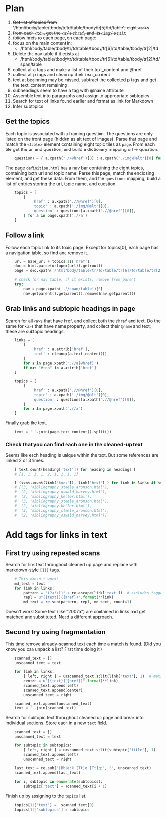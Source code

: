 # Plan

1. ~~Get list of topics from '/html/body/table/tbody/tr/td/table/tbody/tr[5]/td/table'; eight `<td>`s~~
2. ~~from each `<td>`, get the `<a>`'s `@href`, and its `<img>`'s `@alt`~~
3. follow hrefs to each page, on each page:
4. focus on the main content in: 
    - /html/body/table/tbody/tr/td/table/tbody/tr[6]/td/table/tbody/tr[2]/td
4. Delete the nav table if it exists at 
    - /html/body/table/tbody/tr/td/table/tbody/tr[6]/td/table/tbody/tr[2]/td/span/table
5. collect all a tags and make a list of their text_content and @href
6. collect all p tags and clean up their text_content
7. text at beginning may be missed. subtract the collected p tags and get the text_content remaining
8. subheadings seem to have a tag with @name attribute
9. Assemble text into paragraphs and assign to appropriate subtopics
10. Search for text of links found earlier and format as link for Markdown
11. Infer subtopics

## Get the topics

Each topic is associated with a framing question. The questions are only listed on the front page (hidden as alt text of images). Parse that page and match the `<table>` element containing eight topic tiles as `page`. From each tile get the url and question, and build a dictionary mapping url => question.

```python
    questions = { a.xpath('.//@href')[0] : a.xpath('./img/@alt')[0] for a in page.xpath('.//a') }
```

The page `definition.html` has a nav bar containing the eight topics, containing both url and topic name. Parse this page, match the enclosing element, and get these data. From them, and the `questions` mapping, build a list of entries storing the url, topic name, and question.

```python
    topics = [ 
        { 
            'href' : a.xpath('.//@href')[0],
            'topic' : a.xpath('./img/@alt')[0],
            'question' : questions[a.xpath('.//@href')[0]],
        } for a in page.xpath('.//a') 
    ]
```

## Follow a link

Follow each topic link to its topic page. Except for topics[0], each page has a navigation table, so find and remove it.

```python
    url = base_url + topics[1]['href']
    doc = html.parse(urlopen(url)).getroot()
    page = doc.xpath('/html/body/table/tr/td/table/tr[6]/td/table/tr[2]/td')[0]

    # check for nav table; if it exists, remove from parent
    try:
        nav = page.xpath('.//span/table')[0]
        nav.getparent().getparent().remove(nav.getparent())
```

## Grab links and subtopic headings in page

Search for all `<a>`s that have href, and collect both the `@href` and text. Do the same for `<a>`s that have name property, and collect their `@name` and text; these are subtopic headings.

```python
    links = [ 
        {
            'href' : a.attrib['href'], 
            'text' : cleanup(a.text_content())
        } 
        for a in page.xpath('.//a[@href]') 
        if not "#top" in a.attrib['href']
    ]

    topics = [ 
        { 
            'href' : a.xpath('.//@href')[0],
            'topic' : a.xpath('./img/@alt')[0],
            'question' : questions[a.xpath('.//@href')[0]],
        } 
        for a in page.xpath('.//a') 
    ]

```

Finally grab the text.

```python
    text = ' '.join(page.text_content().split())
```

### Check that you can find each one in the cleaned-up text

Seems like each heading is unique within the text. But some references are linked 2 or 3 times.

```python
    [ text.count(heading['text']) for heading in headings ]
    # [1, 1, 1, 1, 2, 1, 1, 1, 1]

    [ (text.count(link['text']), link['href'] ) for link in links if text.count(link['text']) > 1 ]
    # [(3, 'bibliography_steele_aronson.html'),
    #  (2, 'bibliography_oswald_harvey.html'),
    #  (2, 'bibliography_keller.html'),
    #  (3, 'bibliography_steele_aronson.html'),
    #  (2, 'bibliography_keller.html'),
    #  (3, 'bibliography_steele_aronson.html'),
    #  (2, 'bibliography_oswald_harvey.html')]    
```

# Add tags for links in text

## First try using repeated scans

Search for link text throughout cleaned up page and replace with markdown-style `[]()` tags.

```python
    # This doesn't work!
    md_text = text
    for link in links:
        pattern = "(?<!\[)" + re.escape(link['text'])  # excludes tagged text from match
        repl = u"[{text}]({href})".format(**link)
        md_text = re.sub(pattern, repl, md_text, count=1)
```

Doesn't work! Some text (like "2007a") are contained in links and get matched and substituted. Need a different approach.

## Second try using fragmentation

This time remove already-scanned text each time a match is found. (Did you know you can unpack a list? First time doing it!)

```python
    scanned_text = []
    unscanned_text = text

    for link in links:
        [ left, right ] = unscanned_text.split(link['text'], 1)  # maxsplit = 1
        center = u"[{text}]({href})".format(**link)
        scanned_text.append(left)
        scanned_text.append(center)
        unscanned_text = right

    scanned_text.append(unscanned_text)
    text = ''.join(scanned_text)
```

Search for subtopic text throughout cleaned up page and break into individual sections. Store each in a new `text` field.

```python
    scanned_text = []
    unscanned_text = text

    for subtopic in subtopics:
        [ left, right ] = unscanned_text.split(subtopic['title'], 1)
        scanned_text.append(left)
        unscanned_text = right

    last_text = re.sub("[Bb]ack [Tt]o [Tt]op", "", unscanned_text)
    scanned_text.append(last_text)
    
    for i, subtopic in enumerate(subtopics):
        subtopic['text'] = scanned_text[i + 1]
```

Finish up by assigning to the `topics` list.

```python
    topics[1]['text'] =  scanned_text[0]
    topics[1]['subtopics'] = subtopics
```


